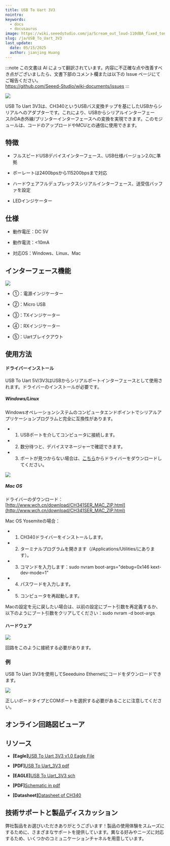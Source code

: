 ```yaml
---
title: USB To Uart 3V3
nointro:
keywords:
  - docs
  - docusaurus
image: https://wiki.seeedstudio.com/ja/Scream_out_loud-110dBA_fixed_tone_Siren/
slug: /ja/USB_To_Uart_3V3
last_update:
  date: 05/15/2025
  author: jianjing Huang
---
```

:::note
この文書は AI によって翻訳されています。内容に不正確な点や改善すべき点がございましたら、文書下部のコメント欄または以下の Issue ページにてご報告ください。  
https://github.com/Seeed-Studio/wiki-documents/issues
:::

<!-- ---
name: USB To Uart 3V3
category: Discontinued
bzurl:
oldwikiname: USB_To_Uart_3V3
prodimagename:
bzprodimageurl: https://www.research.net/r/USB_To_Uart_3V3
sku:
tags:

--- -->

![](https://files.seeedstudio.com/wiki/USB_To_Uart_3V3/img/Photo_USB_To_Uart_5V_3V3.JPG)

USB To Uart 3V3は、CH340というUSBバス変換チップを基にしたUSBからシリアルへのアダプターです。これにより、USBからシリアルインターフェース/IrDA赤外線/プリンターインターフェースへの変換を実現できます。このモジュールは、コードのアップロードやMCUとの通信に使用できます。

## 特徴

* フルスピードUSBデバイスインターフェース、USB仕様バージョン2.0に準拠

* ボーレートは2400bpsから115200bpsまで対応

* ハードウェアフルデュプレックスシリアルインターフェース、送受信バッファを設定

* LEDインジケーター

## 仕様

* 動作電圧：DC 5V

* 動作電流：&lt;10mA

* 対応OS：Windows、Linux、Mac

## インターフェース機能

![](https://files.seeedstudio.com/wiki/USB_To_Uart_3V3/img/USB_To_Uart_3V3_Interface.jpg)

* ①：電源インジケーター
* ②：Micro USB

* ③：TXインジケーター

* ④：RXインジケーター
* ⑤：Uartブレイクアウト

## 使用方法

#### ドライバーインストール  

USB To Uart 5V/3V3はUSBからシリアルポートインターフェースとして使用されます。ドライバーのインストールが必要です。

##### Windows/Linux

Windowsオペレーションシステムのコンピュータエンドポイントでシリアルアプリケーションプログラムと完全に互換性があります。

* 1) USBポートを介してコンピュータに接続します。

* 2) 数分待つと、デバイスマネージャーで確認できます。

* 3) ポートが見つからない場合は、[こちら](http://wch-ic.com/download/list.asp?id=127)からドライバーをダウンロードしてください。

![](https://files.seeedstudio.com/wiki/USB_To_Uart_3V3/img/CH340_Driver.jpg)

##### Mac OS

ドライバーのダウンロード：[http://www.wch.cn/download/CH341SER_MAC_ZIP.html](http://www.wch.cn/download/CH341SER_MAC_ZIP.html)

Mac OS Yosemiteの場合：

* 1) CH340ドライバーをインストールします。

* 2) ターミナルプログラムを開きます（/Applications/Utilities/にあります）。

* 3) コマンドを入力します：sudo nvram boot-args="debug=0x146 kext-dev-mode=1"

* 4) パスワードを入力します。

* 5) コンピュータを再起動します。

Macの設定を元に戻したい場合は、以前の設定にブート引数を再定義するか、以下のようにブート引数をクリアしてください：sudo nvram -d boot-args

#### ハードウェア

![](https://files.seeedstudio.com/wiki/USB_To_Uart_3V3/img/USB_To_Uart_Download.jpg)

回路をこのように接続する必要があります。

### 例

USB To Uart 3V3を使用してSeeeduino Ethernetにコードをダウンロードできます。

![](https://files.seeedstudio.com/wiki/USB_To_Uart_3V3/img/USB_To_Uart_5V_3v3_Usage.jpg)

正しいボードタイプとCOMポートを選択する必要があることに注意してください。

## オンライン回路図ビューア

<div className="altium-ecad-viewer" data-project-src="https://files.seeedstudio.com/wiki/USB_To_Uart_3V3/res/USB_To_Uart_3V3_Eagle.zip" style={{borderRadius: '0px 0px 4px 4px', height: 500, borderStyle: 'solid', borderWidth: 1, borderColor: 'rgb(241, 241, 241)', overflow: 'hidden', maxWidth: 1280, maxHeight: 700, boxSizing: 'border-box'}}>
</div>

## リソース

* **[Eagle]**[USB To Uart 3V3 v1.0 Eagle File](https://files.seeedstudio.com/wiki/USB_To_Uart_3V3/res/USB_To_Uart_3V3_Eagle.zip)

* **[PDF]**[USB To Uart_3V3 pdf](https://files.seeedstudio.com/wiki/USB_To_Uart_3V3/res/USB%20To%20Uart_3V3_Eagle/USB%20To%20Uart_3V3.pdf)

* **[EAGLE]**[USB To Uart_3V3 sch](https://files.seeedstudio.com/wiki/USB_To_Uart_3V3/res/USB%20To%20Uart_3V3_Eagle/USB%20To%20Uart_3V3.sch)

* **[PDF]**[Schematic in pdf](https://files.seeedstudio.com/wiki/USB_To_Uart_3V3/res/USB_To_Uart_3V3_SCH.pdf)

* **[Datasheet]**[Datasheet of CH340](https://files.seeedstudio.com/wiki/USB_To_Uart_3V3/res/CH340DS1_EN.PDF)

## 技術サポートと製品ディスカッション

弊社製品をお選びいただきありがとうございます！製品の使用体験をスムーズにするために、さまざまなサポートを提供しています。異なる好みやニーズに対応するため、いくつかのコミュニケーションチャネルを用意しています。

<div class="button_tech_support_container">
<a href="https://forum.seeedstudio.com/" class="button_forum"></a> 
<a href="https://www.seeedstudio.com/contacts" class="button_email"></a>
</div>

<div class="button_tech_support_container">
<a href="https://discord.gg/eWkprNDMU7" class="button_discord"></a> 
<a href="https://github.com/Seeed-Studio/wiki-documents/discussions/69" class="button_discussion"></a>
</div>